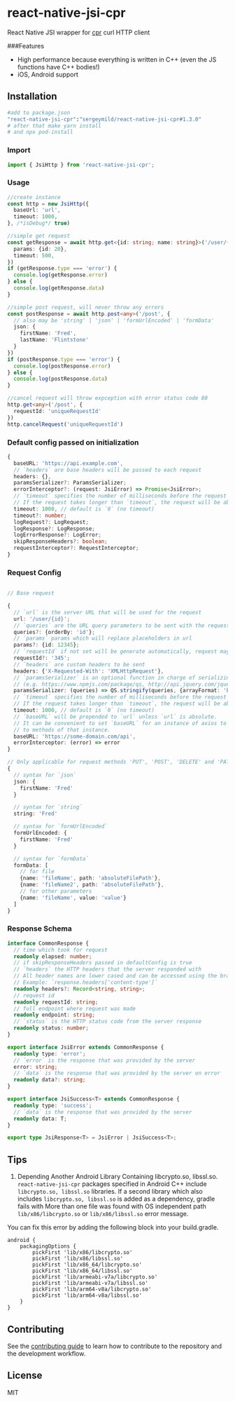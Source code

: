 # react-native-jsi-cpr

React Native JSI wrapper for [cpr](https://github.com/libcpr/cpr) curl HTTP client

###Features
- High performance because everything is written in C++ (even the JS functions have C++ bodies!)
- iOS, Android support

## Installation

```sh
#add to package.json
"react-native-jsi-cpr":"sergeymild/react-native-jsi-cpr#1.3.0"
# after that make yarn install
# and npx pod-install
```

### Import
```typescript
import { JsiHttp } from 'react-native-jsi-cpr';
```

### Usage
```typescript
//create instance
const http = new JsiHttp({
  baseUrl: 'url',
  timeout: 1000,
}, /*isDebug*/ true)

//simple get request
const getResponse = await http.get<{id: string; name: string}>('/user/{id}', {
  params: {id: 20},
  timeout: 500,
})
if (getResponse.type === 'error') {
  console.log(getResponse.error)
} else {
  console.log(getResponse.data)
}

//simple post request, will never throw any errors
const postResponse = await http.post<any>('/post', {
  // also may be 'string' | 'json' | 'formUrlEncoded' | 'formData'
  json: {
    firstName: 'Fred',
    lastName: 'Flintstone'
  }
})
if (postResponse.type === 'error') {
  console.log(postResponse.error)
} else {
  console.log(postResponse.data)
}

//cancel request will throw expception with error status code 80
http.get<any>('/post', {
  requestId: 'uniqueRequestId'
})
http.cancelRequest('uniqueRequestId')
```

### Default config passed on initialization
```typescript
{
  baseURL: 'https://api.example.com',
  // `headers` are base headers will be passed to each request
  headers: {},
  paramsSerializer?: ParamsSerializer;
  errorInterceptor?: (request: JsiError) => Promise<JsiError>;
  // `timeout` specifies the number of milliseconds before the request times out.
  // If the request takes longer than `timeout`, the request will be aborted.
  timeout: 1000, // default is `0` (no timeout)
  timeout?: number;
  logRequest?: LogRequest;
  logResponse?: LogResponse;
  logErrorResponse?: LogError;
  skipResponseHeaders?: boolean;
  requestInterceptor?: RequestInterceptor;
}
```

### Request Config
```typescript

// Base request

{
  // `url` is the server URL that will be used for the request
  url: '/user/{id}';
  // `queries` are the URL query parameters to be sent with the request
  queries?: {orderBy: 'id'};
  // `params` params which will replace placeholders in url
  params?: {id: 12345};
  // `requestId` if not set will be generate automatically, request maybe cancelled with with id
  requestId?: '345';
  // `headers` are custom headers to be sent
  headers: {'X-Requested-With': 'XMLHttpRequest'},
  // `paramsSerializer` is an optional function in charge of serializing `params`
  // (e.g. https://www.npmjs.com/package/qs, http://api.jquery.com/jquery.param/)
  paramsSerializer: (queries) => QS.stringify(queries, {arrayFormat: 'brackets'}),
  // `timeout` specifies the number of milliseconds before the request times out.
  // If the request takes longer than `timeout`, the request will be aborted.
  timeout: 1000, // default is `0` (no timeout)
  // `baseURL` will be prepended to `url` unless `url` is absolute.
  // It can be convenient to set `baseURL` for an instance of axios to pass relative URLs
  // to methods of that instance.
  baseURL: 'https://some-domain.com/api',
  errorInterceptor: (error) => error
}

// Only applicable for request methods 'PUT', 'POST', 'DELETE' and 'PATCH'
{
  // syntax for `json`
  json: {
    firstName: 'Fred'
  }

  // syntax for `string`
  string: 'Fred'

  // syntax for `formUrlEncoded`
  formUrlEncoded: {
    firstName: 'Fred'
  }

  // syntax for `formData`
  formData: [
    // for file
    {name: 'fileName', path: 'absoluteFilePath'},
    {name: 'fileName2', path: 'absoluteFilePath'},
    // for other parameters
    {name: 'fileName', value: 'value'}
  ]
}

```

### Response Schema
```typescript
interface CommonResponse {
  // time which took for request
  readonly elapsed: number;
  // if skipResponseHeaders passed in defaultConfig is true
  // `headers` the HTTP headers that the server responded with
  // All header names are lower cased and can be accessed using the bracket notation.
  // Example: `response.headers['content-type']`
  readonly headers?: Record<string, string>;
  // request id
  readonly requestId: string;
  // full endpoint where request was made
  readonly endpoint: string;
  // `status` is the HTTP status code from the server response
  readonly status: number;
}

export interface JsiError extends CommonResponse {
  readonly type: 'error';
  // `error` is the response that was provided by the server
  error: string;
  // `data` is the response that was provided by the server on error
  readonly data?: string;
}

export interface JsiSuccess<T> extends CommonResponse {
  readonly type: 'success';
  // `data` is the response that was provided by the server
  readonly data: T;
}

export type JsiResponse<T> = JsiError | JsiSuccess<T>;
```

## Tips
1. Depending Another Android Library Containing libcrypto.so, libssl.so.
`react-native-jsi-cpr` packages specified in Android C++ include `libcrypto.so, libssl.so` libraries. If a second library which also includes `libcrypto.so, libssl.so` is added as a dependency, gradle fails with More than one file was found with OS independent path `lib/x86/libcrypto.so` or `lib/x86/libssl.so` error message.

You can fix this error by adding the following block into your build.gradle.
```
android {
    packagingOptions {
        pickFirst 'lib/x86/libcrypto.so'
        pickFirst 'lib/x86/libssl.so'
        pickFirst 'lib/x86_64/libcrypto.so'
        pickFirst 'lib/x86_64/libssl.so'
        pickFirst 'lib/armeabi-v7a/libcrypto.so'
        pickFirst 'lib/armeabi-v7a/libssl.so'
        pickFirst 'lib/arm64-v8a/libcrypto.so'
        pickFirst 'lib/arm64-v8a/libssl.so'
    }
}
```

## Contributing

See the [contributing guide](CONTRIBUTING.md) to learn how to contribute to the repository and the development workflow.

## License

MIT
